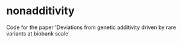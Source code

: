 # nonadditivity
Code for the paper 'Deviations from genetic additivity driven by rare variants at biobank scale'
